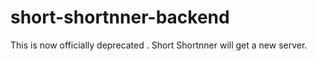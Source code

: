 # short-shortnner-backend
This is now officially deprecated . Short Shortnner will get a new server.
